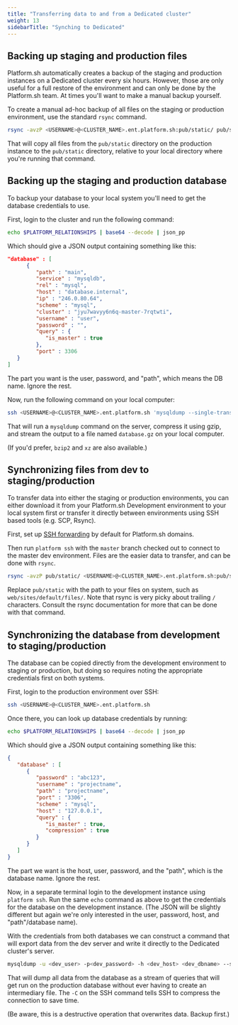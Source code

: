 ```yaml
---
title: "Transferring data to and from a Dedicated cluster"
weight: 13
sidebarTitle: "Synching to Dedicated"
---
```


## Backing up staging and production files

Platform.sh automatically creates a backup of the staging and production instances on a Dedicated cluster every six hours.  However, those are only useful for a full restore of the environment and can only be done by the Platform.sh team.  At times you'll want to make a manual backup yourself.

To create a manual ad-hoc backup of all files on the staging or production environment, use the standard `rsync` command.

```bash
rsync -avzP <USERNAME>@<CLUSTER_NAME>.ent.platform.sh:pub/static/ pub/static/
```

That will copy all files from the `pub/static` directory on the production instance to the `pub/static` directory, relative to your local directory where you're running that command.

## Backing up the staging and production database

To backup your database to your local system you'll need to get the database credentials to use.

First, login to the cluster and run the following command:

```bash
echo $PLATFORM_RELATIONSHIPS | base64 --decode | json_pp
```

Which should give a JSON output containing something like this:

```json
"database" : [
      {
         "path" : "main",
         "service" : "mysqldb",
         "rel" : "mysql",
         "host" : "database.internal",
         "ip" : "246.0.80.64",
         "scheme" : "mysql",
         "cluster" : "jyu7wavyy6n6q-master-7rqtwti",
         "username" : "user",
         "password" : "",
         "query" : {
            "is_master" : true
         },
         "port" : 3306
   }
]
```

The part you want is the user, password, and "path", which means the DB name.  Ignore the rest.

Now, run the following command on your local computer:

```bash
ssh <USERNAME>@<CLUSTER_NAME>.ent.platform.sh 'mysqldump --single-transaction -u <user> -p<pass> -h localhost <dbname> | gzip' > database.gz
```

That will run a `mysqldump` command on the server, compress it using gzip, and stream the output to a file named `database.gz` on your local computer.

(If you'd prefer, `bzip2` and `xz` are also available.)

## Synchronizing files from dev to staging/production

To transfer data into either the staging or production environments, you can either download it from your Platform.sh Development environment to your local system first or transfer it directly between environments using SSH based tools (e.g. SCP, Rsync).

First, set up [SSH forwarding](/development/ssh.html#forwarding-keys-by-default) by default for Platform.sh domains.

Then run `platform ssh` with the `master` branch checked out to connect to the master dev environment.  Files are the easier data to transfer, and can be done with `rsync`.

```bash
rsync -avzP pub/static/ <USERNAME>@<CLUSTER_NAME>.ent.platform.sh:pub/static/
```

Replace `pub/static` with the path to your files on system, such as `web/sites/default/files/`.  Note that rsync is very picky about trailing `/` characters.  Consult the rsync documentation for more that can be done with that command.

## Synchronizing the database from development to staging/production

The database can be copied directly from the development environment to staging or production, but doing so requires noting the appropriate credentials first on both systems.

First, login to the production environment over SSH:

```bash
ssh <USERNAME>@<CLUSTER_NAME>.ent.platform.sh
```

Once there, you can look up database credentials by running:

```bash
echo $PLATFORM_RELATIONSHIPS | base64 --decode | json_pp
```

Which should give a JSON output containing something like this:

```json
{
   "database" : [
      {
         "password" : "abc123",
         "username" : "projectname",
         "path" : "projectname",
         "port" : "3306",
         "scheme" : "mysql",
         "host" : "127.0.0.1",
         "query" : {
            "is_master" : true,
            "compression" : true
         }
      }
   ]
}
```

The part we want is the host, user, password, and the "path", which is the database name.  Ignore the rest.

Now, in a separate terminal login to the development instance using `platform ssh`.  Run the same `echo` command as above to get the credentials for the database on the development instance.  (The JSON will be slightly different but again we're only interested in the user, password, host, and "path"/database name).

With the credentials from both databases we can construct a command that will export data from the dev server and write it directly to the Dedicated cluster's server.

```bash
mysqldump -u <dev_user> -p<dev_password> -h <dev_host> <dev_dbname> --single-transaction | ssh -C <USERNAME>@<CLUSTER_NAME>.ent.platform.sh 'mysql -u <prod_user> -p<prod_password> -h <prod_host> <prod_dbname>'
```

That will dump all data from the database as a stream of queries that will get run on the production database without ever having to create an intermediary file.  The `-C` on the SSH command tells SSH to compress the connection to save time.

(Be aware, this is a destructive operation that overwrites data.  Backup first.)
